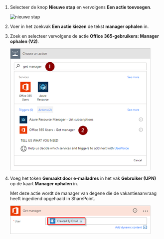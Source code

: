 1. Selecteer de knop **Nieuwe stap** en vervolgens **Een actie toevoegen**.
   
    ![nieuwe stap](media/modern-approvals/select-sharepoint-add-action.png)
2. Voer in het zoekvak **Een actie kiezen** de tekst **manager ophalen** in.
3. Zoek en selecteer vervolgens de actie **Office 365-gebruikers: Manager ophalen (V2)**.

    ![office-gebruikers selecteren](media/modern-approvals/add-get-manager-action.png)
4. Voeg het token **Gemaakt door e-mailadres** in het vak **Gebruiker (UPN)** op de kaart **Manager ophalen** in.

    Met deze actie wordt de manager van degene die de vakantieaanvraag heeft ingediend opgehaald in SharePoint.

    ![configuratie van manager ophalen](media/modern-approvals/get-manager-card.png)

